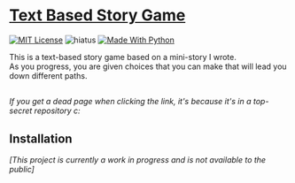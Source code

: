 # [Text Based Story Game]
[![MIT License][license-img]][license] ![hiatus] [![Made With Python][python-img]][python]

This is a text-based story game based on a mini-story I wrote.\
As you progress, you are given choices that you can make that will lead you down different paths.

## 
*If you get a dead page when clicking the link, it's because it's in a top-secret repository c:*

## Installation
*[This project is currently a work in progress and is not available to the public]*


[Text Based Story Game]: https://github.com/KaizNG/TextBasedGame

[license-img]: https://img.shields.io/github/license/KaizNG/TextBasedGame
[license]: https://github.com/KaizNG/TextBasedGame/blob/main/LICENSE

[stopped]: https://img.shields.io/badge/status-Not%20Updating-red.svg
[hiatus]: https://img.shields.io/badge/status-Hiatus-orange.svg
[updating]: https://img.shields.io/badge/status-Updating-009b31.svg

[changelog-img]: https://img.shields.io/badge/changelog-545454.svg
[changelog]: ./CHANGELOG.md

[python-img]:https://img.shields.io/badge/made%20with-Python-1f425f.svg
[python]:https://www.python.org/
